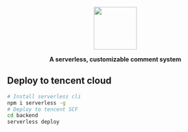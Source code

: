 <p></p>

<p align="center">
  <a href="https://murmur.moe">
    <img src="https://user-images.githubusercontent.com/5512552/143565305-3625e6a9-2a31-4af0-94a6-ac73c7ade6bc.png" width="100">
  </a>
<p align="center"><strong>A serverless, customizable comment system</strong></p>
</p>

<p></p>

## Deploy to tencent cloud

```bash
# Install serverless cli
npm i serverless -g
# Deploy to tencent SCF
cd backend
serverless deploy
```
